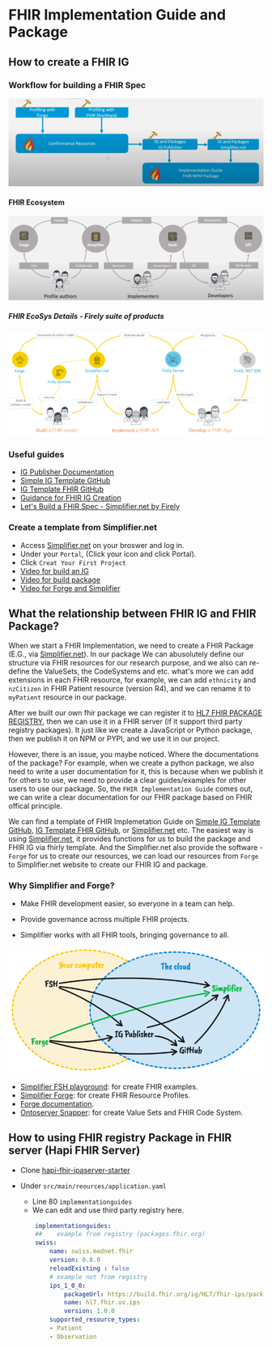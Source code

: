 # FHIR Implementation Guide and Package

## How to create a FHIR IG

### Workflow for building a FHIR Spec

![image](/fhir/02-fhir-ig/02-fhir-spec.png)

#### FHIR Ecosystem

![image](/fhir/02-fhir-ig/03-fhir-eco.png)


##### FHIR EcoSys Details - Firely suite of products

![image](/fhir/02-fhir-ig/04-fhir-eco-details.png)

### Useful guides

- [IG Publisher Documentation](https://confluence.hl7.org/display/FHIR/IG+Publisher+Documentation)
- [Simple IG Template GitHub](https://github.com/FHIR/sample-ig)
- [IG Template FHIR GitHub](https://github.com/HL7/ig-template-fhir/tree/master)
- [Guidance for FHIR IG Creation](https://build.fhir.org/ig/FHIR/ig-guidance/index.html)
- [Let's Build a FHIR Spec - Simplifier.net by Firely](https://simplifier.net/letsbuildafhirspec-simplifier.netbyfirely)

### Create a template from Simplifier.net

- Access [Simplifier.net](https://simplifier.net/) on your broswer and log in.
- Under your `Portal`, (Click your icon and click Portal).
- Click `Creat Your First Project`
- [Video for build an IG](https://www.google.com/search?q=how+to+use+Simplifier.net+to+create+a+project%3F&rlz=1C1GCEA_enNZ995NZ995&oq=how+to+use+Simplifier.net+to+create+a+project%3F&gs_lcrp=EgZjaHJvbWUyBggAEEUYOTIHCAEQIRigATIHCAIQIRigATIHCAMQIRigAdIBCjIwMTkyajBqMTWoAgCwAgA&sourceid=chrome&ie=UTF-8#fpstate=ive&vld=cid:2a8dfac5,vid:ESGPNwyXx_s,st:0)
- [Video for build package](https://www.youtube.com/watch?v=ItpBlnldMPo)
- [Video for Forge and Simplifier](https://www.youtube.com/watch?v=nF3DZ26ckVI)

## What the relationship between FHIR IG and FHIR Package?

When we start a FHIR Implementation, we need to create a FHIR Package (E.G., via [Simplifier.net](https://simplifier.net/)). In our package We can abusolutely define our structure via FHIR resources for our research purpose, and we also can re-define the ValueSets, the CodeSystems and etc. what's more we can add extensions in each FHIR resource, for example, we can add `ethnicity` and `nzCitizen` in FHIR Patient resource (version R4), and we can rename it to `myPatient` resource in our package. 

After we built our own fhir package we can register it to [HL7 FHIR PACKAGE REGISTRY](https://registry.fhir.org/), then we can use it in a FHIR server (if it support third party registry packages). It just like we create a JavaScript or Python package, then we publish it on NPM or PYPI, and we use it in our project. 

However, there is an issue, you maybe noticed. Where the documentations of the package? For example, when we create a python package, we also need to write a user documentation for it, this is because when we publish it for others to use, we need to provide a clear guides/examples for other users to use our package. So, the `FHIR Implementation Guide` comes out, we can write a clear documentation for our FHIR package based on FHIR offical principle.

We can find a template of FHIR Implemetation Guide on [Simple IG Template GitHub](https://github.com/FHIR/sample-ig), [IG Template FHIR GitHub](https://github.com/HL7/ig-template-fhir/tree/master), or [Simplifier.net](https://simplifier.net/) etc. The easiest way is using [Simplifier.net](https://simplifier.net/), it provides functions for us to build the package and FHIR IG via fhirly template. And the Simplifier.net also provide the software -  `Forge` for us to create our resources, we can load our resources from `Forge` to Simplifier.net website to create our FHIR IG and package.

### Why Simplifier and Forge?
- Make FHIR development easier, so everyone in a team can help.
- Provide governance across multiple FHIR projects.

- Simplifier works with all FHIR tools, bringing governance to all.

![image](/fhir/02-fhir-ig/05-fhir-eco-tools.png)

  - [Simplifier FSH playground](https://simplifier.net/fsh): for create FHIR examples.
  - [Simplifier Forge](https://simplifier.net/forge): for create FHIR Resource Profiles.
  - [Forge documentation](https://docs.fire.ly/projects/Forge/).
  - [Ontoserver Snapper](https://ontoserver.csiro.au/snapper/index.html?#/): for create Value Sets and FHIR Code System.



## How to using FHIR registry Package in FHIR server (Hapi FHIR Server)

- Clone [hapi-fhir-jpaserver-starter](https://github.com/hapifhir/hapi-fhir-jpaserver-starter)
- Under `src/main/reources/application.yaml`
    - Line 80 `implementationguides`
    - We can edit and use third party registry here.

    ```yaml
        implementationguides:
        ##    example from registry (packages.fhir.org)
        swiss:
            name: swiss.mednet.fhir
            version: 0.8.0
            reloadExisting : false
            # example not from registry
            ips_1_0_0:
                packageUrl: https://build.fhir.org/ig/HL7/fhir-ips/package.tgz
                name: hl7.fhir.uv.ips
                version: 1.0.0
            supported_resource_types:
            - Patient
            - Observation
    ``` 